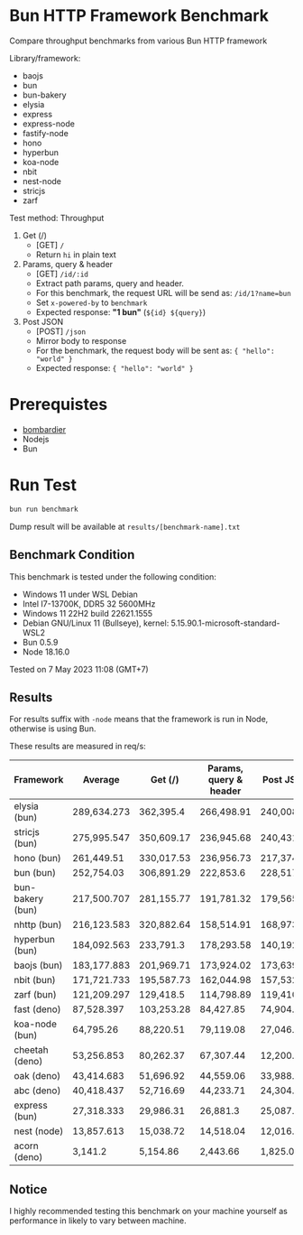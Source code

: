 # Bun HTTP Framework Benchmark

Compare throughput benchmarks from various Bun HTTP framework

Library/framework:

-   baojs
-   bun
-   bun-bakery
-   elysia
-   express
-   express-node
-   fastify-node
-   hono
-   hyperbun
-   koa-node
-   nbit
-   nest-node
-   stricjs
-   zarf

Test method:
Throughput

1. Get (/)
    - [GET] `/`
    - Return `hi` in plain text
2. Params, query & header
    - [GET] `/id/:id`
    - Extract path params, query and header.
    - For this benchmark, the request URL will be send as: `/id/1?name=bun`
    - Set `x-powered-by` to `benchmark`
    - Expected response: **"1 bun"** (`${id} ${query}`)
3. Post JSON
    - [POST] `/json`
    - Mirror body to response
    - For the benchmark, the request body will be sent as: `{ "hello": "world" }`
    - Expected response: `{ "hello": "world" }`

# Prerequistes

-   [bombardier](https://github.com/codesenberg/bombardier)
-   Nodejs
-   Bun

# Run Test

```typescript
bun run benchmark
```

Dump result will be available at `results/[benchmark-name].txt`

## Benchmark Condition

This benchmark is tested under the following condition:

-   Windows 11 under WSL Debian
-   Intel I7-13700K, DDR5 32 5600MHz
-   Windows 11 22H2 build 22621.1555
-   Debian GNU/Linux 11 (Bullseye), kernel: 5.15.90.1-microsoft-standard-WSL2
-   Bun 0.5.9
-   Node 18.16.0

Tested on 7 May 2023 11:08 (GMT+7)

## Results

For results suffix with `-node` means that the framework is run in Node, otherwise is using Bun.

These results are measured in req/s:

| Framework        | Average     | Get (/)    | Params, query & header | Post JSON  |
| ---------------- | ----------- | ---------- | ---------------------- | ---------- |
| elysia (bun)     | 289,634.273 | 362,395.4  | 266,498.91             | 240,008.51 |
| stricjs (bun)    | 275,995.547 | 350,609.17 | 236,945.68             | 240,431.79 |
| hono (bun)       | 261,449.51  | 330,017.53 | 236,956.73             | 217,374.27 |
| bun (bun)        | 252,754.03  | 306,891.29 | 222,853.6              | 228,517.2  |
| bun-bakery (bun) | 217,500.707 | 281,155.77 | 191,781.32             | 179,565.03 |
| nhttp (bun)      | 216,123.583 | 320,882.64 | 158,514.91             | 168,973.2  |
| hyperbun (bun)   | 184,092.563 | 233,791.3  | 178,293.58             | 140,192.81 |
| baojs (bun)      | 183,177.883 | 201,969.71 | 173,924.02             | 173,639.92 |
| nbit (bun)       | 171,721.733 | 195,587.73 | 162,044.98             | 157,532.49 |
| zarf (bun)       | 121,209.297 | 129,418.5  | 114,798.89             | 119,410.5  |
| fast (deno)      | 87,528.397  | 103,253.28 | 84,427.85              | 74,904.06  |
| koa-node (bun)   | 64,795.26   | 88,220.51  | 79,119.08              | 27,046.19  |
| cheetah (deno)   | 53,256.853  | 80,262.37  | 67,307.44              | 12,200.75  |
| oak (deno)       | 43,414.683  | 51,696.92  | 44,559.06              | 33,988.07  |
| abc (deno)       | 40,418.437  | 52,716.69  | 44,233.71              | 24,304.91  |
| express (bun)    | 27,318.333  | 29,986.31  | 26,881.3               | 25,087.39  |
| nest (node)      | 13,857.613  | 15,038.72  | 14,518.04              | 12,016.08  |
| acorn (deno)     | 3,141.2     | 5,154.86   | 2,443.66               | 1,825.08   |

## Notice

I highly recommended testing this benchmark on your machine yourself as performance in likely to vary between machine.
